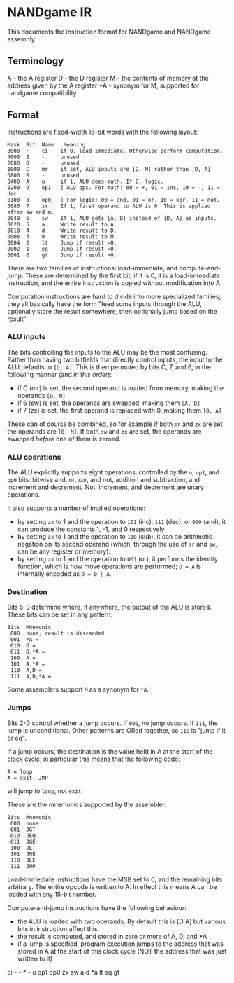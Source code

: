 # NANDgame IR

This documents the instruction format for NANDgame and NANDgame assembly.

## Terminology

A - the A register
D - the D register
M - the contents of memory at the address given by the A register
*A - synonym for M, supported for nandgame compatibility

## Format

Instructions are fixed-width 16-bit words with the following layout:

```
Mask  Bit  Name   Meaning
8000  F    ci    If 0, load immediate. Otherwise perform computation.
4000  E    -     unused
2000  D    -     unused
1000  C    mr    if set, ALU inputs are [D, M] rather than [D, A]
0800  B    -     unused
0400  A    u     if 1, ALU does math. If 0, logic.
0200  9    op1   ] ALU ops. For math: 00 = +, 01 = inc, 10 = -, 11 = dec
0100  8    op0   ] For logic: 00 = and, 01 = or, 10 = xor, 11 = not.
0080  7    zx    If 1, first operand to ALU is 0. This is applied after sw and m.
0040  6    sw    If 1, ALU gets [A, D] instead of [D, A] as inputs.
0020  5    a     Write result to A.
0010  4    d     Write result to D.
0008  3    m     Write result to M.
0004  2    lt    Jump if result <0.
0002  1    eq    Jump if result =0.
0001  0    gt    Jump if result >0.
```

There are two families of instructions: load-immediate, and compute-and-jump. These are determined by the first bit; if
it is 0, it is a load-immediate instruction, and the entire instruction is copied without modification into A.

Computation instructions are hard to divide into more specialized families; they all basically have the form "feed some
inputs through the ALU, optionally store the result somewhere, then optionally jump based on the result".

### ALU inputs

The bits controlling the inputs to the ALU may be the most confusing. Rather than having two bitfields that directly
control inputs, the input to the ALU defaults to `[D, A]`. This is then permuted by bits C, 7, and 6, in the following
manner (and *in this order*):

- if C (mr) is set, the second operand is loaded from memory, making the operands `[D, M]`
- if 6 (sw) is set, the operands are swapped, making them `[A, D]`
- if 7 (zx) is set, the first operand is replaced with 0, making them `[0, A]`

These can of course be combined, so for example if both `mr` and `zx` are set the operands are `[0, M]`. If both `sw`
and `zx` are set, the operands are swapped *before* one of them is zeroed.

### ALU operations

The ALU explicitly supports eight operations, controlled by the `u`, `op1`, and `op0` bits: bitwise and, or, xor, and not,
addition and subtraction, and increment and decrement. Not, increment, and decrement are unary operations.

It also supports a number of implied operations:
- by setting `zx` to 1 and the operation to `101` (inc), `111` (dec), or `000` (and), it can produce the constants 1, -1,
  and 0 respectively
- by setting `zx` to 1 and the operation to `110` (sub), it can do arithmetic negation on its second operand (which,
  through the use of `mr` and `sw`, can be any register or memory).
- by setting `zx` to 1 and the operation to `001` (or), it performs the identity function, which is how move operations
  are performed; `D = A` is internally encoded as `D = 0 | A`.

### Destination

Bits 5-3 determine where, if anywhere, the output of the ALU is stored. These bits can be set in any pattern:

```
Bits  Mnemonic
 000  none; result is discarded
 001  *A =
 010  D =
 011  D,*A =
 100  A =
 101  A,*A =
 110  A,D =
 111  A,D,*A =
```

Some assemblers support `M` as a synonym for `*A`.

### Jumps

Bits 2-0 control whether a jump occurs. If `000`, no jump occurs. If `111`, the jump is unconditional. Other patterns
are ORed together, so `110` is "jump if lt or eq".

If a jump occurs, the destination is the value held in A at the start of the clock cycle; in particular this means that
the following code:

```
A = loop
A = exit; JMP
```

will jump to `loop`, not `exit`.

These are the mnemonics supported by the assembler:

```
Bits  Mnemonic
 000  none
 001  JGT
 010  JEQ
 011  JGE
 100  JLT
 101  JNE
 110  JLE
 111  JMP
```

Load-immediate instructions have the MSB set to 0, and the remaining bits arbitrary. The entire opcode is written to
A. In effect this means A can be loaded with any 15-bit number.

Compute-and-jump instructions have the following behaviour:
- the ALU is loaded with two operands. By default this is [D A] but various bits in
  instruction affect this.
- the result is computed, and stored in zero or more of A, D, and *A
- if a jump is specified, program execution jumps to the address that was stored
  in A at the start of this clock cycle (NOT the address that was just written to it)

ci - - * - u op1 op0 zx sw a d *a lt eq gt

